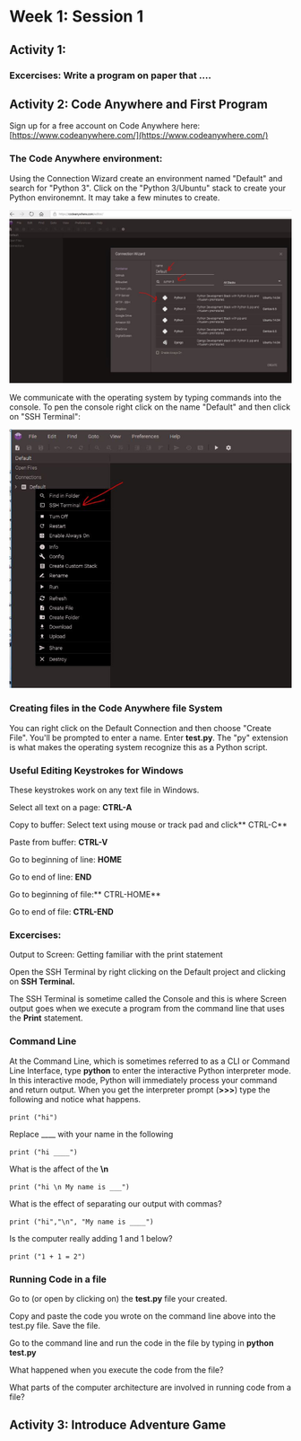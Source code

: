 # Week 1: Session 1

## Activity 1:

### Excercises: Write a program on paper that ....

## Activity 2: Code Anywhere and First Program

Sign up for a free account on Code Anywhere here: [https://www.codeanywhere.com/](https://www.codeanywhere.com/)

### The Code Anywhere environment:

Using the Connection Wizard create an environment named "Default" and search for "Python 3". Click on the "Python 3/Ubuntu" stack to create your Python environemnt. It may take a few minutes to create.

![](.gitbook/assets/python3-ubuntu.JPG)

We communicate with the operating system by typing commands into the console. To pen the console right click on the name "Default" and then click on "SSH Terminal":

![](.gitbook/assets/open-console.JPG)

### Creating files in the Code Anywhere file System

You can right click on the Default Connection and then choose "Create File". You'll be prompted to enter a name. Enter **test.py**. The "py" extension is what makes the operating system recognize this as a Python script.

### Useful Editing Keystrokes for Windows

These keystrokes work on any text file in Windows.

Select all text on a page: **CTRL-A**

Copy to buffer: Select text using mouse or track pad and click** CTRL-C**

Paste from buffer: **CTRL-V**

Go to beginning of line: **HOME**

Go to end of line: **END**

Go to beginning of file:** CTRL-HOME**

Go to end of file: **CTRL-END**

### Excercises:

Output to Screen: Getting familiar with the print statement

Open the SSH Terminal by right clicking on the Default project and clicking on **SSH Terminal.**

The SSH Terminal is sometime called the Console and this is where Screen output goes when we execute a program from the command line that uses the **Print** statement.

### Command Line

At the Command Line, which is sometimes referred to as a CLI or Command Line Interface, type **python** to enter the interactive Python interpreter mode. In this interactive mode, Python will immediately process your command and return output. When you get the interpreter prompt \(**&gt;&gt;&gt;**\) type the following and notice what happens.

`print ("hi")`

Replace \_\_\_\_ with your name in the following

`print ("hi ____")`

What is the affect of the **\n**

`print ("hi \n My name is ___")`

What is the effect of separating our output with commas?

`print ("hi","\n", "My name is ____")`

Is the computer really adding 1 and 1 below?

`print ("1 + 1 = 2")`

### Running Code in a file

Go to \(or open by clicking on\) the **test.py** file your created.

Copy and paste the code you wrote on the command line above into the test.py file. Save the file.

Go to the command line and run the code in the file by typing in **python test.py**

What happened when you execute the code from the file?

What parts of the computer architecture are involved in running code from a file?

## Activity 3: Introduce Adventure Game

